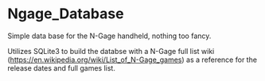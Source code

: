 # Ngage_Database
Simple data base for the N-Gage handheld, nothing too fancy.

Utilizes SQLite3 to build the databse with a N-Gage full list wiki (https://en.wikipedia.org/wiki/List_of_N-Gage_games) as a reference for the release dates and full games list.
